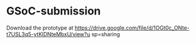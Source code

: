 # GSoC-submission
Download the prototype at https://drive.google.com/file/d/1OGt0c_ONte-t7USL3q5-ytKlDNteMbxU/view?u
sp=sharing
